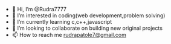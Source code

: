 - 👋 Hi, I’m @Rudra7777
- 👀 I’m interested in coding(web development,problem solving)
- 🌱 I’m currently learning c,c++,javascript
- 💞️ I’m looking to collaborate on building new original projects 
- 📫 How to reach me rudrapatole7@gmail.com

<!---
Rudra7777/Rudra7777 is a ✨ special ✨ repository because its `README.md` (this file) appears on your GitHub profile.
You can click the Preview link to take a look at your changes.
--->
